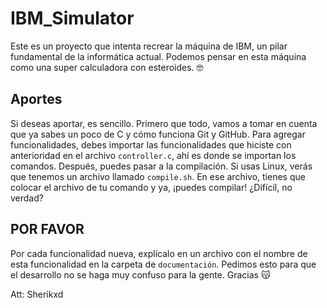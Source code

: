# IBM_Simulator

Este es un proyecto que intenta recrear la máquina de IBM, un pilar fundamental de la informática actual. Podemos pensar en esta máquina como una super calculadora con esteroides. 🤓

## Aportes

Si deseas aportar, es sencillo. Primero que todo, vamos a tomar en cuenta que ya sabes un poco de C y cómo funciona Git y GitHub. Para agregar funcionalidades, debes importar las funcionalidades que hiciste con anterioridad en el archivo `controller.c`, ahí es donde se importan los comandos. Después, puedes pasar a la compilación. Si usas Linux, verás que tenemos un archivo llamado `compile.sh`. En ese archivo, tienes que colocar el archivo de tu comando y ya, ¡puedes compilar! ¿Difícil, no verdad?

## POR FAVOR

Por cada funcionalidad nueva, explícalo en un archivo con el nombre de esta funcionalidad en la carpeta de `documentación`. Pedimos esto para que el desarrollo no se haga muy confuso para la gente. Gracias 😽

Att: Sherikxd